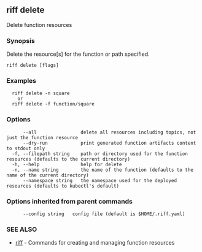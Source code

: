 ## riff delete

Delete function resources

### Synopsis


Delete the resource[s] for the function or path specified.

```
riff delete [flags]
```

### Examples

```
  riff delete -n square
    or
  riff delete -f function/square
```

### Options

```
      --all                delete all resources including topics, not just the function resource
      --dry-run            print generated function artifacts content to stdout only
  -f, --filepath string    path or directory used for the function resources (defaults to the current directory)
  -h, --help               help for delete
  -n, --name string        the name of the function (defaults to the name of the current directory)
      --namespace string   the namespace used for the deployed resources (defaults to kubectl's default)
```

### Options inherited from parent commands

```
      --config string   config file (default is $HOME/.riff.yaml)
```

### SEE ALSO
* [riff](riff.md)	 - Commands for creating and managing function resources

